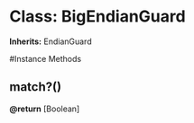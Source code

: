 # Class: BigEndianGuard
**Inherits:** EndianGuard
    




#Instance Methods
## match?() [](#method-i-match?)

**@return** [Boolean] 

